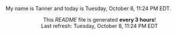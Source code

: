 My name is Tanner and today is Tuesday, October 8, 11:24 PM EDT.

<p align="center">This <i>README</i> file is generated <b>every 3 hours</b>!</br>Last refresh: Tuesday, October 8, 11:24 PM EDT<br /></p>
